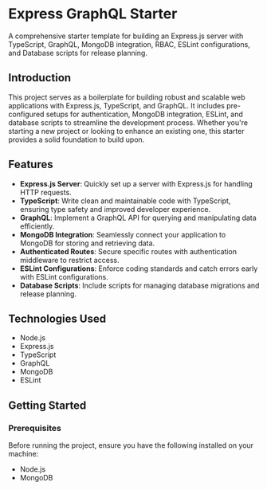 # Express GraphQL Starter

A comprehensive starter template for building an Express.js server with TypeScript, GraphQL, MongoDB integration, RBAC, ESLint configurations, and Database scripts for release planning.

## Introduction

This project serves as a boilerplate for building robust and scalable web applications with Express.js, TypeScript, and GraphQL. It includes pre-configured setups for authentication, MongoDB integration, ESLint, and database scripts to streamline the development process. Whether you're starting a new project or looking to enhance an existing one, this starter provides a solid foundation to build upon.

## Features

- **Express.js Server**: Quickly set up a server with Express.js for handling HTTP requests.
- **TypeScript**: Write clean and maintainable code with TypeScript, ensuring type safety and improved developer experience.
- **GraphQL**: Implement a GraphQL API for querying and manipulating data efficiently.
- **MongoDB Integration**: Seamlessly connect your application to MongoDB for storing and retrieving data.
- **Authenticated Routes**: Secure specific routes with authentication middleware to restrict access.
- **ESLint Configurations**: Enforce coding standards and catch errors early with ESLint configurations.
- **Database Scripts**: Include scripts for managing database migrations and release planning.

## Technologies Used

- Node.js
- Express.js
- TypeScript
- GraphQL
- MongoDB
- ESLint

## Getting Started

### Prerequisites

Before running the project, ensure you have the following installed on your machine:

- Node.js
- MongoDB

